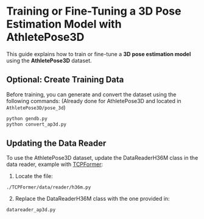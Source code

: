 # Training or Fine-Tuning a 3D Pose Estimation Model with AthletePose3D  

This guide explains how to train or fine-tune a **3D pose estimation model** using the **AthletePose3D** dataset.  

## Optional: Create Training Data  
Before training, you can generate and convert the dataset using the following commands:
(Already done for AthletePose3D and located in `AthletePose3D/pose_3d`)  

```bash
python gendb.py
python convert_ap3d.py
```
## Updating the Data Reader
To use the AthletePose3D dataset, update the DataReaderH36M class in the data reader, example with [TCPFormer](https://github.com/AsukaCamellia/TCPFormer):

1. Locate the file:
```
./TCPFormer/data/reader/h36m.py
```
2. Replace the DataReaderH36M class with the one provided in:
```
datareader_ap3d.py
```
